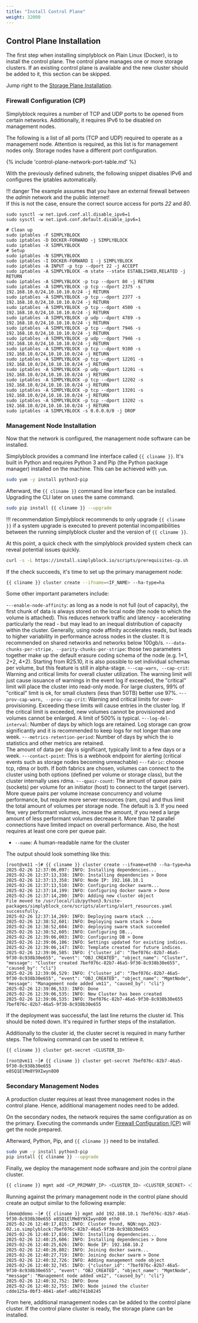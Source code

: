 ```yaml
---
title: "Install Control Plane"
weight: 32000
---
```


## Control Plane Installation

The first step when installing simplyblock on Plain Linux (Docker), is to install the control plane. The control plane manages one or more
storage clusters. If an existing control plane is available and the new cluster should be added to it, this section
can be skipped. 

Jump right to the [Storage Plane Installation](install-sp.md).

### Firewall Configuration (CP)

Simplyblock requires a number of TCP and UDP ports to be opened from certain networks. Additionally, it requires IPv6
to be disabled on management nodes.

The following is a list of all ports (TCP and UDP) required to operate as a management node. Attention is required, as
this list is for management nodes only. Storage nodes have a different port configuration.

{% include 'control-plane-network-port-table.md' %}

With the previously defined subnets, the following snippet disables IPv6 and configures the iptables automatically.

!!! danger
    The example assumes that you have an external firewall between the _admin_ network and the public internet!<br/>
    If this is not the case, ensure the correct source access for ports _22_ and _80_.

```plain title="Network Configuration"
sudo sysctl -w net.ipv6.conf.all.disable_ipv6=1
sudo sysctl -w net.ipv6.conf.default.disable_ipv6=1

# Clean up
sudo iptables -F SIMPLYBLOCK
sudo iptables -D DOCKER-FORWARD -j SIMPLYBLOCK
sudo iptables -X SIMPLYBLOCK
# Setup
sudo iptables -N SIMPLYBLOCK
sudo iptables -I DOCKER-FORWARD 1 -j SIMPLYBLOCK
sudo iptables -A INPUT -p tcp --dport 22 -j ACCEPT
sudo iptables -A SIMPLYBLOCK -m state --state ESTABLISHED,RELATED -j RETURN
sudo iptables -A SIMPLYBLOCK -p tcp --dport 80 -j RETURN
sudo iptables -A SIMPLYBLOCK -p tcp --dport 2375 -s 192.168.10.0/24,10.10.10.0/24 -j RETURN
sudo iptables -A SIMPLYBLOCK -p tcp --dport 2377 -s 192.168.10.0/24,10.10.10.0/24 -j RETURN
sudo iptables -A SIMPLYBLOCK -p tcp --dport 4500 -s 192.168.10.0/24,10.10.10.0/24 -j RETURN
sudo iptables -A SIMPLYBLOCK -p udp --dport 4789 -s 192.168.10.0/24,10.10.10.0/24 -j RETURN
sudo iptables -A SIMPLYBLOCK -p tcp --dport 7946 -s 192.168.10.0/24,10.10.10.0/24 -j RETURN
sudo iptables -A SIMPLYBLOCK -p udp --dport 7946 -s 192.168.10.0/24,10.10.10.0/24 -j RETURN
sudo iptables -A SIMPLYBLOCK -p tcp --dport 9100 -s 192.168.10.0/24,10.10.10.0/24 -j RETURN
sudo iptables -A SIMPLYBLOCK -p tcp --dport 12201 -s 192.168.10.0/24,10.10.10.0/24 -j RETURN
sudo iptables -A SIMPLYBLOCK -p udp --dport 12201 -s 192.168.10.0/24,10.10.10.0/24 -j RETURN
sudo iptables -A SIMPLYBLOCK -p tcp --dport 12202 -s 192.168.10.0/24,10.10.10.0/24 -j RETURN
sudo iptables -A SIMPLYBLOCK -p tcp --dport 13201 -s 192.168.10.0/24,10.10.10.0/24 -j RETURN
sudo iptables -A SIMPLYBLOCK -p tcp --dport 13202 -s 192.168.10.0/24,10.10.10.0/24 -j RETURN
sudo iptables -A SIMPLYBLOCK -s 0.0.0.0/0 -j DROP
```

### Management Node Installation

Now that the network is configured, the management node software can be installed.

Simplyblock provides a command line interface called `{{ cliname }}`. It's built in Python and requires
Python 3 and Pip (the Python package manager) installed on the machine. This can be achieved with `yum`.

```bash title="Install Python and Pip"
sudo yum -y install python3-pip
```

Afterward, the `{{ cliname }}` command line interface can be installed. Upgrading the CLI later on uses the
same command.

```bash title="Install Simplyblock CLI"
sudo pip install {{ cliname }} --upgrade
```

!!! recommendation
    Simplyblock recommends to only upgrade `{{ cliname }}` if a system upgrade is executed to prevent potential
    incompatibilities between the running simplyblock cluster and the version of `{{ cliname }}`.

At this point, a quick check with the simplyblock provided system check can reveal potential issues quickly.

```bash title="Automatically check your configuration"
curl -s -L https://install.simplyblock.io/scripts/prerequisites-cp.sh | bash
```

If the check succeeds, it's time to set up the primary management node:

```bash title="Deploy the primary management node"
{{ cliname }} cluster create --ifname=<IF_NAME> --ha-type=ha
```

Some other important parameters include:

-```--enable-node-affinity```: as long as a node is not full (out of capacity), the first chunk 
  of data is always stored on the local node (the node to which the volume is attached). 
  This reduces network traffic and latency - accelerating particularly the read - but may lead to an
  inequal distribution of capacity within the cluster. Generally, using node affinity accelerates
  reads, but leads to higher variability in performance across nodes in the cluster.
  It is recommended on shared networks and networks below 100gb/s. 
-```--data-chunks-per-stripe, --parity-chunks-per-stripe```: those two parameters together make up
  the default erasure coding schema of the node (e.g. 1+1, 2+2, 4+2). Starting from R25.10, it is also
  possible to set individual schemas per volume, but this feature is still in alpha-stage.
-```--cap-warn, --cap-crit```: Warning and critical limits for overall cluster utilization. The warning
  limit will just cause issuance of warnings in the event log if exceeded, the "critical" limit will 
  place the cluster into read-only mode. For large clusters, 99% of "critical" limit is ok, for small
  clusters (less than 50TB) better use 97%. 
-```--prov-cap-warn, --prov-cap-crit```: Warning and critical limits for over-provisioning. Exceeding
  these limits will cause entries in the cluster log. If the critical limit is exceeded, 
  new volumes cannot be provisioned and volumes cannot be enlarged. A limit of 500% is typical.
-```--log-del-interval```: Number of days by which logs are retained. Log storage can grow significantly 
  and it is recommended to keep logs for not longer than one week.
-```--metrics-retention-period```: Number of days by which the io statistics and other metrics are retained.  
  The amount of data per day is significant, typically limit to a few days or a week.
-```--contact-point```: This is a webhook endpoint for alerting (critical events such as storage nodes becoming unreachable)
-```--fabric```: choose tcp, rdma or both. If both fabrics are chosen, volumes can connect to the cluster
  using both options (defined per volume or storage class), but the cluster internally uses rdma.
-```--qpair-count```: The amount of queue pairs (sockets) per volume for an initiator (host) to connect to the 
  target (server). More queue pairs per volume increase concurrency and volume performance, but require more
  server resources (ram, cpu) and thus limit the total amount of volumes per storage node. The default is 3. 
  If you need few, very performant volumes, increase the amount, if you need a large amount of less performant 
  volumes decrease it. More than 12 parallel connections have limited impact on overall performance. Also, the 
  host requires at least one core per queue pair.
* ```--name```: A human-readable name for the cluster

The output should look something like this:

```plain title="Example output of control plane deployment"
[root@vm11 ~]# {{ cliname }} cluster create --ifname=eth0 --ha-type=ha
2025-02-26 12:37:06,097: INFO: Installing dependencies...
2025-02-26 12:37:13,338: INFO: Installing dependencies > Done
2025-02-26 12:37:13,358: INFO: Node IP: 192.168.10.1
2025-02-26 12:37:13,510: INFO: Configuring docker swarm...
2025-02-26 12:37:14,199: INFO: Configuring docker swarm > Done
2025-02-26 12:37:14,200: INFO: Adding new cluster object
File moved to /usr/local/lib/python3.9/site-packages/simplyblock_core/scripts/alerting/alert_resources.yaml successfully.
2025-02-26 12:37:14,269: INFO: Deploying swarm stack ...
2025-02-26 12:38:52,601: INFO: Deploying swarm stack > Done
2025-02-26 12:38:52,604: INFO: deploying swarm stack succeeded
2025-02-26 12:38:52,605: INFO: Configuring DB...
2025-02-26 12:39:06,003: INFO: Configuring DB > Done
2025-02-26 12:39:06,106: INFO: Settings updated for existing indices.
2025-02-26 12:39:06,147: INFO: Template created for future indices.
2025-02-26 12:39:06,505: INFO: {"cluster_id": "7bef076c-82b7-46a5-9f30-8c938b30e655", "event": "OBJ_CREATED", "object_name": "Cluster", "message": "Cluster created 7bef076c-82b7-46a5-9f30-8c938b30e655", "caused_by": "cli"}
2025-02-26 12:39:06,529: INFO: {"cluster_id": "7bef076c-82b7-46a5-9f30-8c938b30e655", "event": "OBJ_CREATED", "object_name": "MgmtNode", "message": "Management node added vm11", "caused_by": "cli"}
2025-02-26 12:39:06,533: INFO: Done
2025-02-26 12:39:06,535: INFO: New Cluster has been created
2025-02-26 12:39:06,535: INFO: 7bef076c-82b7-46a5-9f30-8c938b30e655
7bef076c-82b7-46a5-9f30-8c938b30e655
```

If the deployment was successful, the last line returns the cluster id. This should be noted down. It's required in
further steps of the installation.

Additionally to the cluster id, the cluster secret is required in many further steps. The following command can be used
to retrieve it.

```bash title="Get the cluster secret"
{{ cliname }} cluster get-secret <CLUSTER_ID>
```

```plain title="Example output get cluster secret"
[root@vm11 ~]# {{ cliname }} cluster get-secret 7bef076c-82b7-46a5-9f30-8c938b30e655
e8SQ1ElMm8Y9XIwyn8O0
```

### Secondary Management Nodes

A production cluster requires at least three management nodes in the control plane. Hence, additional management
nodes need to be added.

On the secondary nodes, the network requires the same configuration as on the primary. Executing the commands under
[Firewall Configuration (CP)](#firewall-configuration-cp) will get the node prepared.

Afterward, Python, Pip, and `{{ cliname }}` need to be installed.

```bash title="Deployment preparation"
sudo yum -y install python3-pip
pip install {{ cliname }} --upgrade
```

Finally, we deploy the management node software and join the control plane cluster.

```bash title="Secondary management node deployment"
{{ cliname }} mgmt add <CP_PRIMARY_IP> <CLUSTER_ID> <CLUSTER_SECRET> <IF_NAME>
```

Running against the primary management node in the control plane should create an output similar to the following
example:

```plain title="Example output joining a control plane cluster"
[demo@demo ~]# {{ cliname }} mgmt add 192.168.10.1 7bef076c-82b7-46a5-9f30-8c938b30e655 e8SQ1ElMm8Y9XIwyn8O0 eth0
2025-02-26 12:40:17,815: INFO: Cluster found, NQN:nqn.2023-02.io.simplyblock:7bef076c-82b7-46a5-9f30-8c938b30e655
2025-02-26 12:40:17,816: INFO: Installing dependencies...
2025-02-26 12:40:25,606: INFO: Installing dependencies > Done
2025-02-26 12:40:25,626: INFO: Node IP: 192.168.10.2
2025-02-26 12:40:26,802: INFO: Joining docker swarm...
2025-02-26 12:40:27,719: INFO: Joining docker swarm > Done
2025-02-26 12:40:32,726: INFO: Adding management node object
2025-02-26 12:40:32,745: INFO: {"cluster_id": "7bef076c-82b7-46a5-9f30-8c938b30e655", "event": "OBJ_CREATED", "object_name": "MgmtNode", "message": "Management node added vm12", "caused_by": "cli"}
2025-02-26 12:40:32,752: INFO: Done
2025-02-26 12:40:32,755: INFO: Node joined the cluster
cdde125a-0bf3-4841-a6ef-a0b2f41b8245
```

From here, additional management nodes can be added to the control plane cluster. If the control plane cluster is ready,
the storage plane can be installed.

